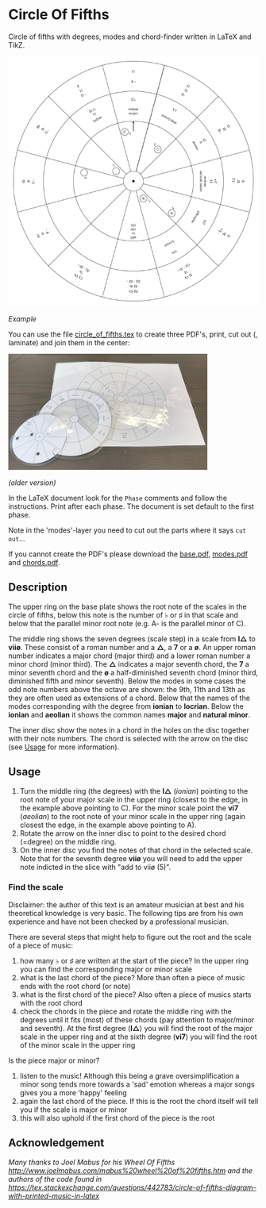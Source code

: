 # Circle Of Fifths

Circle of fifths with degrees, modes and chord-finder written in LaTeX and TikZ.

![example](example.png)

*Example*

You can use the file [circle_of_fifths.tex](circle_of_fifths.tex) to create three PDF's, print, cut out (, laminate) and join them in the center:

![photo](photo.png)

*(older version)*

In the LaTeX document look for the `Phase` comments and follow the instructions. Print after each phase. The document is set default to the first phase.

Note in the 'modes'-layer you need to cut out the parts where it says `cut out`...

If you cannot create the PDF's please download the [base.pdf](base.pdf), [modes.pdf](modes.pdf) and [chords.pdf](chords.pdf).

## Description

The upper ring on the base plate shows the root note of the scales in the circle of fifths, below this note is the number of &flat; or &sharp; in that scale and below that the parallel minor root note (e.g. A- is the parallel minor of C).

The middle ring shows the seven degrees (scale step) in a scale from **I&xutri;** to **vii&oslash;**. These consist of a roman number and a **&xutri;**, a **7** or a **&oslash;**. An upper roman number indicates a major chord (major third) and a lower roman number a minor chord (minor third). The **&xutri;** indicates a major seventh chord, the **7** a minor seventh chord and the **&oslash;** a half-diminished seventh chord (minor third, diminished fifth and minor seventh). Below the modes in some cases the odd note numbers above the octave are shown: the 9th, 11th and 13th as they are often used as extensions of a chord. Below that the names of the modes corresponding with the degree from **ionian** to **locrian**. Below the **ionian** and **aeolian** it shows the common names **major** and **natural minor**.

The inner disc show the notes in a chord in the holes on the disc together with their note numbers. The chord is selected with the arrow on the disc (see [Usage](#usage) for more information).

## Usage

1. Turn the middle ring (the degrees) with the **I&xutri;** (*ionian*) pointing to the root note of your major scale in the upper ring (closest to the edge, in the example above pointing to C). For the minor scale point the  **vi7** (*aeolian*) to the root note of your minor scale in the upper ring (again closest the edge, in the example above pointing to A).
1. Rotate the arrow on the inner disc to point to the desired chord (=degree) on the middle ring.
1. On the inner disc you find the notes of that chord in the selected scale. Note that for the seventh degree **vii&oslash;** you will need to add the upper note indicted in the slice with "add to vii&oslash; (5)".

### Find the scale

Disclaimer: the author of this text is an amateur musician at best and his theoretical knowledge is very basic. The following tips are from his own experience and have not been checked by a professional musician.

There are several steps that might help to figure out the root and the scale of a piece of music:

1. how many &flat; or &sharp; are written at the start of the piece? In the upper ring you can find the corresponding major or minor scale
1. what is the last chord of the piece? More than often a piece of music ends with the root chord (or note)
1. what is the first chord of the piece? Also often a piece of musics starts with the root chord
1. check the chords in the piece and rotate the middle ring with the degrees until it fits (most) of these chords (pay attention to major/minor and seventh). At the first degree (**I&xutri;**) you will find the root of the major scale in the upper ring and at the sixth degree (**vi7**) you will find the root of the minor scale in the upper ring

Is the piece major or minor?

1. listen to the music! Although this being a grave oversimplification a minor song tends more towards a 'sad' emotion whereas a major songs gives you a more 'happy' feeling
1. again the last chord of the piece. If this is the root the chord itself will tell you if the scale is major or minor
1. this will also uphold if the first chord of the piece is the root

## Acknowledgement

*Many thanks to Joel Mabus for his Wheel Of Fifths <http://www.joelmabus.com/mabus%20wheel%20of%20fifths.htm> and the authors of the code found in <https://tex.stackexchange.com/questions/442783/circle-of-fifths-diagram-with-printed-music-in-latex>*
